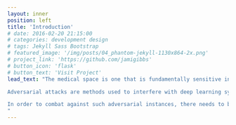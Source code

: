 ```yaml
---
layout: inner
position: left
title: 'Introduction'
# date: 2016-02-20 21:15:00
# categories: development design
# tags: Jekyll Sass Bootstrap
# featured_image: '/img/posts/04_phantom-jekyll-1130x864-2x.png'
# project_link: 'https://github.com/jamigibbs'
# button_icon: 'flask'
# button_text: 'Visit Project'
lead_text: "The medical space is one that is fundamentally sensitive in terms of its effects on the lives of the patients within it. As a result, the transition into deep learning systems handling more sensitive information and tasks comes with the worries of those systems being compromised in some way and those vulnerabilities being responsible for harm to the lives and assets of people. Research on adversarial attacks shows cases where imperceptible adjustments to data within a deep learning system can cause said system to make incorrect predictions a majority of the time. 

Adversarial attacks are methods used to interfere with deep learning systems- with the intent of finding ways to misclassify data. These attacks generally come in the form of targeted and untargeted attacks. Targeted attacks entail manipulating data to output a desired outcome after feeding it to a model, while untargeted attacks focus on manipulating data to simply not be recognized as it’s correct output.

In order to combat against such adversarial instances, there needs to be robust training done with these models in order to best protect against the methods that these attacks use on deep learning systems. In the scope of this paper, we will be looking into the methods of fast gradient signed method and projected gradient descent, two methods used in adversarial attacks to maximize loss functions and cause the affected system to make opposing predictions, in order to train our models against them and allow for stronger accuracy when faced with adversarial examples. 
"
---
```

